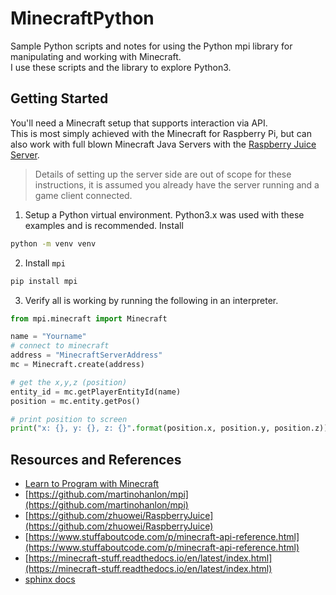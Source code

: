 # MinecraftPython
Sample Python scripts and notes for using the Python mpi library for manipulating and working with Minecraft.  
I use these scripts and the library to explore Python3.  

## Getting Started 
You'll need a Minecraft setup that supports interaction via API.  
This is most simply achieved with the Minecraft for Raspberry Pi, but can also work with full blown Minecraft Java Servers with the [Raspberry Juice Server](https://github.com/zhuowei/RaspberryJuice).  

> Details of setting up the server side are out of scope for these instructions, it is assumed you already have the server running and a game client connected.  


1. Setup a Python virtual environment.  Python3.x was used with these examples and is recommended.  Install 

```bash
python -m venv venv
```

2. Install `mpi` 

```bash
pip install mpi
```

3. Verify all is working by running the following in an interpreter.  

```python
from mpi.minecraft import Minecraft

name = "Yourname"
# connect to minecraft
address = "MinecraftServerAddress"
mc = Minecraft.create(address)

# get the x,y,z (position)
entity_id = mc.getPlayerEntityId(name)
position = mc.entity.getPos()

# print position to screen
print("x: {}, y: {}, z: {}".format(position.x, position.y, position.z))
```

## Resources and References 
* [Learn to Program with Minecraft](https://nostarch.com/programwithminecraft)  
* [https://github.com/martinohanlon/mpi](https://github.com/martinohanlon/mpi)
* [https://github.com/zhuowei/RaspberryJuice](https://github.com/zhuowei/RaspberryJuice)
* [https://www.stuffaboutcode.com/p/minecraft-api-reference.html](https://www.stuffaboutcode.com/p/minecraft-api-reference.html) 
* [https://minecraft-stuff.readthedocs.io/en/latest/index.html](https://minecraft-stuff.readthedocs.io/en/latest/index.html)
* [sphinx docs](https://blog.csdn.net/lly1122334/article/details/103970663)